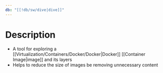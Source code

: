 ```yaml
---
db: "[[!db/sw/dive|dive]]"
---
```

# Description
- A tool for exploring a [[Virtualization/Containers/Docker/Docker|Docker]] [[Container Image|image]] and its layers
- Helps to reduce the size of images be removing unnecessary content 